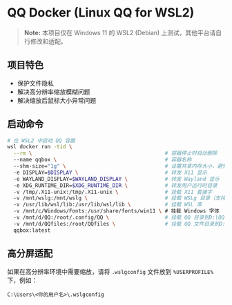 # QQ Docker (Linux QQ for WSL2)

> **Note:** 本项目仅在 Windows 11 的 WSL2 (Debian) 上测试，其他平台请自行修改和适配。


## 项目特色

- 保护文件隐私
- 解决高分辨率缩放模糊问题
- 解决缩放后鼠标大小异常问题

## 启动命令

```bash
# 在 WSL2 中启动 QQ 容器
wsl docker run -tid \
  --rm \                                           # 容器停止时自动删除
  --name qqbox \                                   # 容器名称
  --shm-size="1g" \                                # 设置共享内存大小，避免卡顿
  -e DISPLAY=$DISPLAY \                            # 转发 X11 显示
  -e WAYLAND_DISPLAY=$WAYLAND_DISPLAY \            # 转发 Wayland 显示
  -e XDG_RUNTIME_DIR=$XDG_RUNTIME_DIR \            # 转发用户运行时目录
  -v /tmp/.X11-unix:/tmp/.X11-unix \               # 挂载 X11 套接字
  -v /mnt/wslg:/mnt/wslg \                         # 挂载 WSLg 目录（支持音频、图形等）
  -v /usr/lib/wsl/lib:/usr/lib/wsl/lib \           # 挂载 WSL 库
  -v /mnt/c/Windows/Fonts:/usr/share/fonts/win11 \ # 挂载 Windows 字体
  -v /mnt/d/QQ:/root/.config/QQ \                  # 挂载 QQ 目录到D:\QQ
  -v /mnt/d/QQfiles:/root/QQfiles \                # 挂载 QQ 文件目录到D:\QQfiles
  qqbox:latest
```


## 高分屏适配

如果在高分辨率环境中需要缩放，请将 `.wslgconfig` 文件放到 `%USERPROFILE%` 下，例如：

```
C:\Users\<你的用户名>\.wslgconfig
```
